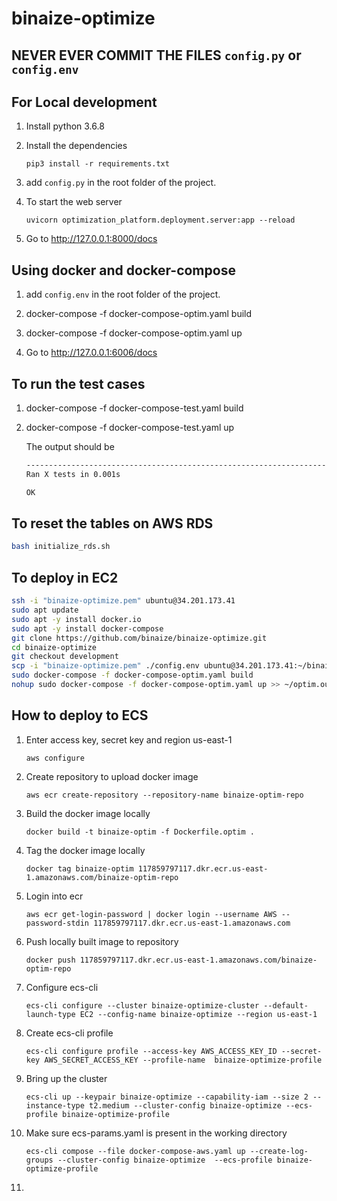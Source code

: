 # binaize-optimize

## NEVER EVER COMMIT THE FILES ```config.py``` or ```config.env```

## For Local development

1. Install python 3.6.8

2. Install the dependencies

    ```
    pip3 install -r requirements.txt
    ```
   
3. add ```config.py``` in the root folder of the project.

4. To start the web server

    ``` 
    uvicorn optimization_platform.deployment.server:app --reload 
    ```
   
5. Go to http://127.0.0.1:8000/docs

## Using docker and docker-compose

1. add ```config.env``` in the root folder of the project.

2. docker-compose -f docker-compose-optim.yaml build

3. docker-compose -f docker-compose-optim.yaml up

4. Go to http://127.0.0.1:6006/docs

## To run the test cases

1. docker-compose -f docker-compose-test.yaml build

2. docker-compose -f docker-compose-test.yaml up

    
    The output should be 

    ```bash
    ----------------------------------------------------------------------
    Ran X tests in 0.001s
    
    OK
    
    ```
   
## To reset the tables on AWS RDS

```bash
bash initialize_rds.sh
```

## To deploy in EC2

```bash
ssh -i "binaize-optimize.pem" ubuntu@34.201.173.41
sudo apt update
sudo apt -y install docker.io
sudo apt -y install docker-compose
git clone https://github.com/binaize/binaize-optimize.git
cd binaize-optimize
git checkout development
scp -i "binaize-optimize.pem" ./config.env ubuntu@34.201.173.41:~/binaize-optimize/
sudo docker-compose -f docker-compose-optim.yaml build
nohup sudo docker-compose -f docker-compose-optim.yaml up >> ~/optim.out&
```

## How to deploy to ECS

1. Enter access key, secret key and region us-east-1

    ```
    aws configure
    ```

2. Create repository to upload docker image

	```
	aws ecr create-repository --repository-name binaize-optim-repo
    ```

3. Build the docker image locally

    ```
    docker build -t binaize-optim -f Dockerfile.optim .
    ```

4. Tag the docker image locally

    ```
    docker tag binaize-optim 117859797117.dkr.ecr.us-east-1.amazonaws.com/binaize-optim-repo
    ```

5. Login into ecr

    ```
    aws ecr get-login-password | docker login --username AWS --password-stdin 117859797117.dkr.ecr.us-east-1.amazonaws.com
    ```

6. Push locally built image to repository

    ```
    docker push 117859797117.dkr.ecr.us-east-1.amazonaws.com/binaize-optim-repo
    ```

7. Configure ecs-cli

    ```
    ecs-cli configure --cluster binaize-optimize-cluster --default-launch-type EC2 --config-name binaize-optimize --region us-east-1
    ```

8. Create ecs-cli profile

    ```
    ecs-cli configure profile --access-key AWS_ACCESS_KEY_ID --secret-key AWS_SECRET_ACCESS_KEY --profile-name  binaize-optimize-profile
    ```
   
9. Bring up the cluster

    ```
    ecs-cli up --keypair binaize-optimize --capability-iam --size 2 --instance-type t2.medium --cluster-config binaize-optimize --ecs-profile binaize-optimize-profile
    ```
   
10. Make sure ecs-params.yaml is present in the working directory

    ```
    ecs-cli compose --file docker-compose-aws.yaml up --create-log-groups --cluster-config binaize-optimize  --ecs-profile binaize-optimize-profile
    ```
    
11. 







